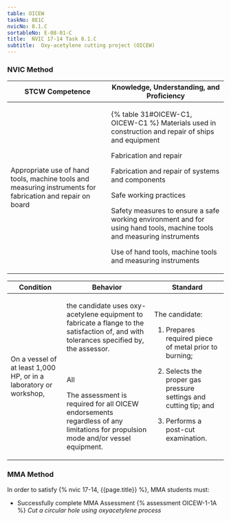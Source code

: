 ```yaml
---
table: OICEW
taskNo: 8E1C
nvicNo: 8.1.C 
sortableNo: E-08-01-C
title:  NVIC 17-14 Task 8.1.C 
subtitle:  Oxy-acetylene cutting project (OICEW)
---
```






### NVIC Method

<a style="display:none;" onclick="togglevisibility('nvic_methods')" >Show NVIC method.</a>

<div id='nvic_methods' class='show'>

<table>
<thead>
<tr>
<th class='forty'> STCW Competence </th>
<th class='sixty'> Knowledge, Understanding, and Proficiency </th>
</tr>
</thead>

<tbody>
<tr><td markdown='1'>

Appropriate use of hand tools, machine tools and measuring instruments for fabrication and repair on board

</td><td markdown='1'>

{% table 31#OICEW-C1, OICEW-C1 %} Materials used in construction and repair of ships and equipment 

Fabrication and repair 

Fabrication and repair of systems and components 

Safe working practices 

Safety measures to ensure a safe working environment and for using hand tools, machine tools and measuring instruments 

Use of hand tools, machine tools and measuring instruments

</td></tr>


</tbody>
</table>


<table>
<thead>
<tr><th class='twenty'>  Condition </th><th class='twenty'> Behavior </th><th  class='sixty'>Standard </th></tr>
</thead>
<tbody >



<tr><td markdown='1'>

On a vessel of at least 1,000 HP, or in a laboratory or workshop,

</td><td markdown='1'>

the candidate uses oxy-acetylene equipment to fabricate a flange to the satisfaction of, and with tolerances specified by, the assessor.

<br>

<div class="tooltip" markdown='1'>

All

The assessment is required for all OICEW endorsements regardless of any limitations for propulsion mode and/or vessel equipment.

</div>


</td><td markdown='1'>

The candidate: 

1. Prepares required piece of metal prior to burning; 

2. Selects the proper gas pressure settings and cutting tip; and 

3. Performs a post-cut examination.

</td></tr>
</tbody>
</table>
</div>


### MMA Method

In order to satisfy  {% nvic 17-14, {{page.title}}  %}, MMA students must:

* Successfully complete MMA Assessment {% assessment OICEW-1-1A %} *Cut a circular hole using oxyacetylene process*